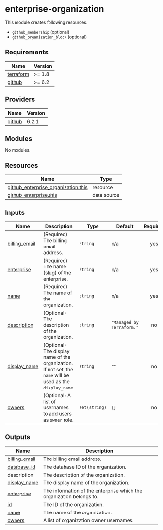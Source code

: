 # enterprise-organization

This module creates following resources.

- `github_membership` (optional)
- `github_organization_block` (optional)

<!-- BEGINNING OF PRE-COMMIT-TERRAFORM DOCS HOOK -->
## Requirements

| Name | Version |
|------|---------|
| <a name="requirement_terraform"></a> [terraform](#requirement\_terraform) | >= 1.8 |
| <a name="requirement_github"></a> [github](#requirement\_github) | >= 6.2 |

## Providers

| Name | Version |
|------|---------|
| <a name="provider_github"></a> [github](#provider\_github) | 6.2.1 |

## Modules

No modules.

## Resources

| Name | Type |
|------|------|
| [github_enterprise_organization.this](https://registry.terraform.io/providers/integrations/github/latest/docs/resources/enterprise_organization) | resource |
| [github_enterprise.this](https://registry.terraform.io/providers/integrations/github/latest/docs/data-sources/enterprise) | data source |

## Inputs

| Name | Description | Type | Default | Required |
|------|-------------|------|---------|:--------:|
| <a name="input_billing_email"></a> [billing\_email](#input\_billing\_email) | (Required) The billing email address. | `string` | n/a | yes |
| <a name="input_enterprise"></a> [enterprise](#input\_enterprise) | (Required) The name (slug) of the enterprise. | `string` | n/a | yes |
| <a name="input_name"></a> [name](#input\_name) | (Required) The name of the organization. | `string` | n/a | yes |
| <a name="input_description"></a> [description](#input\_description) | (Optional) The description of the organization. | `string` | `"Managed by Terraform."` | no |
| <a name="input_display_name"></a> [display\_name](#input\_display\_name) | (Optional) The display name of the organization. If not set, the `name` will be used as the `display_name`. | `string` | `""` | no |
| <a name="input_owners"></a> [owners](#input\_owners) | (Optional) A list of usernames to add users as `owner` role. | `set(string)` | `[]` | no |

## Outputs

| Name | Description |
|------|-------------|
| <a name="output_billing_email"></a> [billing\_email](#output\_billing\_email) | The billing email address. |
| <a name="output_database_id"></a> [database\_id](#output\_database\_id) | The database ID of the organization. |
| <a name="output_description"></a> [description](#output\_description) | The description of the organization. |
| <a name="output_display_name"></a> [display\_name](#output\_display\_name) | The display name of the organization. |
| <a name="output_enterprise"></a> [enterprise](#output\_enterprise) | The information of the enterprise which the organization belongs to. |
| <a name="output_id"></a> [id](#output\_id) | The ID of the organization. |
| <a name="output_name"></a> [name](#output\_name) | The name of the organization. |
| <a name="output_owners"></a> [owners](#output\_owners) | A list of organization owner usernames. |
<!-- END OF PRE-COMMIT-TERRAFORM DOCS HOOK -->

